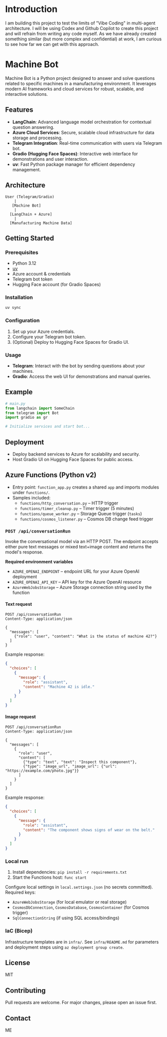 # Introduction

I am building this project to test the limits of "Vibe Coding" in multi-agent architecture. I will be using Codex and Github Copilot to create this project and will refrain from writing any code myself.
As we have already created something similar (but more complex and confidential) at work, I am curious to see how far we can get with this approach.

# Machine Bot

Machine Bot is a Python project designed to answer and solve questions related to specific machines in a manufacturing environment. It leverages modern AI frameworks and cloud services for robust, scalable, and interactive solutions.

## Features

- **LangChain**: Advanced language model orchestration for contextual question answering.
- **Azure Cloud Services**: Secure, scalable cloud infrastructure for data storage and processing.
- **Telegram Integration**: Real-time communication with users via Telegram bot.
- **Gradio (Hugging Face Spaces)**: Interactive web interface for demonstrations and user interaction.
- **uv**: Fast Python package manager for efficient dependency management.

## Architecture

```
User (Telegram/Gradio) 
    |
   [Machine Bot]
    |
  [LangChain + Azure]
    |
  [Manufacturing Machine Data]
```

## Getting Started

### Prerequisites

- Python 3.12
- [uv](https://github.com/astral-sh/uv)
- Azure account & credentials
- Telegram bot token
- Hugging Face account (for Gradio Spaces)

### Installation

```bash
uv sync
```

### Configuration

1. Set up your Azure credentials.
2. Configure your Telegram bot token.
3. (Optional) Deploy to Hugging Face Spaces for Gradio UI.

### Usage

- **Telegram**: Interact with the bot by sending questions about your machines.
- **Gradio**: Access the web UI for demonstrations and manual queries.

## Example

```python
# main.py
from langchain import SomeChain
from telegram import Bot
import gradio as gr

# Initialize services and start bot...
```

## Deployment
 
- Deploy backend services to Azure for scalability and security.
- Host Gradio UI on Hugging Face Spaces for public access.

## Azure Functions (Python v2)

- Entry point: `function_app.py` creates a shared `app` and imports modules under `functions/`.
- Samples included:
  - `functions/http_conversation.py` – HTTP trigger
  - `functions/timer_cleanup.py` – Timer trigger (5 minutes)
  - `functions/queue_worker.py` – Storage Queue trigger (`tasks`)
  - `functions/cosmos_listener.py` – Cosmos DB change feed trigger

### `POST /api/conversationRun`

Invoke the conversational model via an HTTP POST. The endpoint accepts either
pure text messages or mixed text+image content and returns the model's
response.

**Required environment variables**

- `AZURE_OPENAI_ENDPOINT` – endpoint URL for your Azure OpenAI deployment
- `AZURE_OPENAI_API_KEY` – API key for the Azure OpenAI resource
- `AzureWebJobsStorage` – Azure Storage connection string used by the function

#### Text request

```http
POST /api/conversationRun
Content-Type: application/json

{
  "messages": [
    {"role": "user", "content": "What is the status of machine 42?"}
  ]
}
```

Example response:

```json
{
  "choices": [
    {
      "message": {
        "role": "assistant",
        "content": "Machine 42 is idle."
      }
    }
  ]
}
```

#### Image request

```http
POST /api/conversationRun
Content-Type: application/json

{
  "messages": [
    {
      "role": "user",
      "content": [
        {"type": "text", "text": "Inspect this component"},
        {"type": "image_url", "image_url": {"url": "https://example.com/photo.jpg"}}
      ]
    }
  ]
}
```

Example response:

```json
{
  "choices": [
    {
      "message": {
        "role": "assistant",
        "content": "The component shows signs of wear on the belt."
      }
    }
  ]
}
```

### Local run

1) Install dependencies: `pip install -r requirements.txt`
2) Start the Functions host: `func start`

Configure local settings in `local.settings.json` (no secrets committed). Required keys:
- `AzureWebJobsStorage` (for local emulator or real storage)
- `CosmosDbConnection`, `CosmosDatabase`, `CosmosContainer` (for Cosmos trigger)
- `SqlConnectionString` (if using SQL access/bindings)

### IaC (Bicep)

Infrastructure templates are in `infra/`. See `infra/README.md` for parameters and deployment steps using `az deployment group create`.

## License

MIT

## Contributing

Pull requests are welcome. For major changes, please open an issue first.

## Contact
ME
